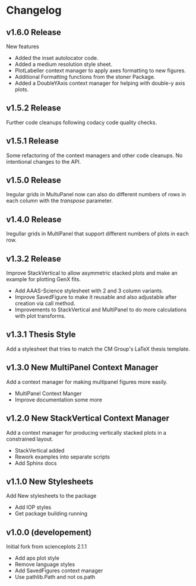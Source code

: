 # Changelog

## v1.6.0 Release

New features

- Added the inset autolocator code.
- Added a medium resolution style sheet.
- PlotLabeller context manager to apply axes formatting to new figures.
- Additional Formatting functions from the stoner Package.
- Added a DoubleYAxis context manager for helping with double-y axis plots.

## v1.5.2 Release

Further code cleanups following codacy code quality checks.

## v1.5.1 Release

Some refactoring of the context managers and other code cleanups. No intentional changes to the API.

## v1.5.0 Release

Iregular grids in MultuPanel now can also do different numbers of rows in each column with the _transpose_ parameter.

## v1.4.0 Release

Iregullar grids in MultiPanel that support different numbers of plots in each row.

## v1.3.2 Release

Improve StackVertical to allow asymmetric stacked plots and make an example for plotting
GenX fits.

- Add AAAS-Science stylesheet with 2 and 3 column variants.
- Improve SavedFigure to make it reusable and also adjustable after creation via call method.
- Improvements to StackVertical and MultiPanel to do more calculations with plot transforms.

## v1.3.1 Thesis Style

Add a stylesheet that tries to match the CM Group's LaTeX thesis template.

## v1.3.0 New MultiPanel Context Manager

Add a context manager for making multipanel figures more easily.

- MultiPanel Context Manger
- Improve documentation some more

## v1.2.0 New StackVertical Context Manager

Add a context manager for producing vertically stacked plots in a constrained layout.

- StackVertical added
- Rework examples into separate scripts
- Add Sphinx docs

## v1.1.0 New Stylesheets

Add New stylesheets to the package

- Add IOP styles
- Get package building running

## v1.0.0 (developement)

Initial fork from scienceplots 2.1.1

- Add aps plot style
- Remove language styles
- Add SavedFigures context manager
- Use pathlib.Path and not os.path
